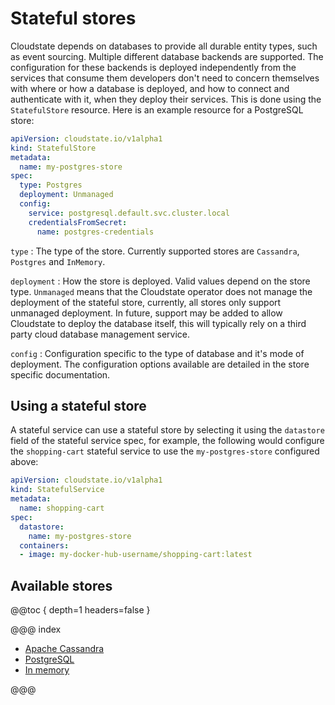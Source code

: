 # Stateful stores

Cloudstate depends on databases to provide all durable entity types, such as event sourcing. Multiple different database backends are supported. The configuration for these backends is deployed independently from the services that consume them developers don't need to concern themselves with where or how a database is deployed, and how to connect and authenticate with it, when they deploy their services. This is done using the `StatefulStore` resource. Here is an example resource for a PostgreSQL store:

```yaml
apiVersion: cloudstate.io/v1alpha1
kind: StatefulStore
metadata:
  name: my-postgres-store
spec:
  type: Postgres
  deployment: Unmanaged
  config:
    service: postgresql.default.svc.cluster.local
    credentialsFromSecret:
      name: postgres-credentials
```

`type`
: The type of the store. Currently supported stores are `Cassandra`, `Postgres` and `InMemory`.

`deployment`
: How the store is deployed. Valid values depend on the store type. `Unmanaged` means that the Cloudstate operator does not manage the deployment of the stateful store, currently, all stores only support unmanaged deployment. In future, support may be added to allow Cloudstate to deploy the database itself, this will typically rely on a third party cloud database management service.

`config`
: Configuration specific to the type of database and it's mode of deployment. The configuration options available are detailed in the store specific documentation.

## Using a stateful store

A stateful service can use a stateful store by selecting it using the `datastore` field of the stateful service spec, for example, the following would configure the `shopping-cart` stateful service to use the `my-postgres-store` configured above:

```yaml
apiVersion: cloudstate.io/v1alpha1
kind: StatefulService
metadata:
  name: shopping-cart
spec:
  datastore:
    name: my-postgres-store
  containers:
  - image: my-docker-hub-username/shopping-cart:latest
```

## Available stores

@@toc { depth=1 headers=false }

@@@ index

* [Apache Cassandra](cassandra.md)
* [PostgreSQL](postgresql.md)
* [In memory](inmemory.md)

@@@

